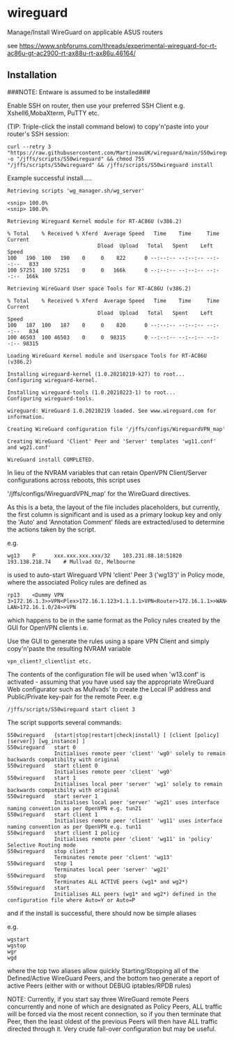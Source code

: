 # wireguard
Manage/Install WireGuard on applicable ASUS routers

see https://www.snbforums.com/threads/experimental-wireguard-for-rt-ac86u-gt-ac2900-rt-ax88u-rt-ax86u.46164/

## Installation ##

###NOTE: Entware is assumed to be installed###

Enable SSH on router, then use your preferred SSH Client e.g. Xshell6,MobaXterm, PuTTY etc.

(TIP: Triple-click the install command below) to copy'n'paste into your router's SSH session:
    
    curl --retry 3 "https://raw.githubusercontent.com/MartineauUK/wireguard/main/S50wireguard" -o "/jffs/scripts/S50wireguard" && chmod 755 "/jffs/scripts/S50wireguard" && /jffs/scripts/S50wireguard install
    
Example successful install.....

	Retrieving scripts 'wg_manager.sh/wg_server'

    <snip> 100.0%
    <snip> 100.0%

	Retrieving Wireguard Kernel module for RT-AC86U (v386.2)
    
    % Total    % Received % Xferd  Average Speed   Time    Time     Time  Current
                                 Dload  Upload   Total   Spent    Left  Speed
    100   190  100   190    0     0    822      0 --:--:-- --:--:-- --:--:--   833
    100 57251  100 57251    0     0   166k      0 --:--:-- --:--:-- --:--:--  166k

	Retrieving WireGuard User space Tools for RT-AC86U (v386.2)
    
    % Total    % Received % Xferd  Average Speed   Time    Time     Time  Current
                                 Dload  Upload   Total   Spent    Left  Speed                            
    100   187  100   187    0     0    820      0 --:--:-- --:--:-- --:--:--   834
    100 46503  100 46503    0     0  98315      0 --:--:-- --:--:-- --:--:-- 98315

	Loading WireGuard Kernel module and Userspace Tools for RT-AC86U (v386.2)

    Installing wireguard-kernel (1.0.20210219-k27) to root...
    Configuring wireguard-kernel.

    Installing wireguard-tools (1.0.20210223-1) to root...
    Configuring wireguard-tools.

    wireguard: WireGuard 1.0.20210219 loaded. See www.wireguard.com for information.

	Creating WireGuard configuration file '/jffs/configs/WireguardVPN_map'

	Creating WireGuard 'Client' Peer and 'Server' templates 'wg11.conf' and wg21.conf'

	WireGuard install COMPLETED.

In lieu of the NVRAM variables that can retain OpenVPN Client/Server configurations across reboots, this script uses 

'/jffs/configs/WireguardVPN_map' for the WireGuard directives.

As this is a beta, the layout of the file includes placeholders, but currently, the first column is significant and is used as a primary lookup key and only the 'Auto' and 'Annotation Comment' fileds are extracted/used to determine the actions taken by the script.

e.g.

    wg13    P      xxx.xxx.xxx.xxx/32    103.231.88.18:51820    193.138.218.74    # Mullvad Oz, Melbourne

is used to auto-start Wireguard VPN 'client' Peer 3 ('wg13')' in Policy mode, where the associated Policy rules are defined as

    rp13    <Dummy VPN 3>172.16.1.3>>VPN<Plex>172.16.1.123>1.1.1.1>VPN<Router>172.16.1.1>>WAN<All LAN>172.16.1.0/24>>VPN

which happens to be in the same format as the Policy rules created by the GUI for OpenVPN clients i.e.

Use the GUI to generate the rules using a spare VPN Client and simply copy'n'paste the resulting NVRAM variable

    vpn_client?_clientlist etc.
    
The contents of the configuration file will be used when 'w13.conf' is activated - assuming that you have used say the appropriate WireGuard Web configurator such as Mullvads' to create the Local IP address and Public/Private key-pair for the remote Peer.
 e.g
 
    /jffs/scripts/S50wireguard start client 3
    
 The script supports several commands:
    
    S50wireguard   {start|stop|restart|check|install} [ [client [policy] |server]} [wg_instance] ]
    S50wireguard   start 0
                   Initialises remote peer 'client' 'wg0' solely to remain backwards compatibilty with original
    S50wireguard   start client 0
                   Initialises remote peer 'client' 'wg0'
    S50wireguard   start 1
                   Initialises local peer 'server' 'wg1' solely to remain backwards compatibilty with original
    S50wireguard   start server 1
                   Initialises local peer 'server' 'wg21' uses interface naming convention as per OpenVPN e.g. tun21
    S50wireguard   start client 1
                   Initialises remote peer 'client' 'wg11' uses interface naming convention as per OpenVPN e.g. tun11
    S50wireguard   start client 1 policy
                   Initialises remote peer 'client' 'wg11' in 'policy' Selective Routing mode
    S50wireguard   stop client 3
                   Terminates remote peer 'client' 'wg13'
    S50wireguard   stop 1
                   Terminates local peer 'server' 'wg21'
    S50wireguard   stop
                   Terminates ALL ACTIVE peers (wg1* and wg2*)
    S50wireguard   start
                   Initialises ALL peers (wg1* and wg2*) defined in the configuration file where Auto=Y or Auto=P
                 
and if the install is successful, there should now be simple aliases

e.g.

    wgstart
    wgstop
    wgr
    wgd
    
where the top two aliases allow quickly Starting/Stopping all of the Defined/Active WireGuard Peers, and the bottom two generate a report of active Peers (either with or without DEBUG iptables/RPDB rules)
 
NOTE: Currently, if you start say three WireGuard remote Peers concurrently and none of which are designated as Policy Peers, ALL traffic will be forced via the most recent connection, so if you then terminate that Peer, then the least oldest of the previous Peers will then have ALL traffic directed through it.
Very crude fall-over configuration but may be useful. 



    




    
    
     
